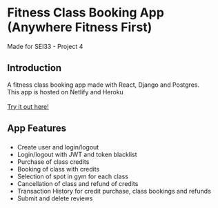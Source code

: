 # Fitness Class Booking App (Anywhere Fitness First)
Made for SEI33 - Project 4

<h2>Introduction</h2>
A fitness class booking app made with React, Django and Postgres.
<br>This app is hosted on Netlify and Heroku
<br>
<br><a href="https://anywhere-fitness-first.herokuapp.com/" target="_blank">Try it out here!</a>

<h2>App Features</h2>

<h3></h3>
<ul>
  <li>Create user and login/logout</li>
  <li>Login/logout with JWT and token blacklist</li>
  <li>Purchase of class credits</li>
  <li>Booking of class with credits</li>
  <li>Selection of spot in gym for each class</li>
  <li>Cancellation of class and refund of credits</li>
  <li>Transaction History for credit purchase, class bookings and refunds</li>
  <li>Submit and delete reviews</li>
</ul>
